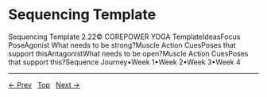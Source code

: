 # Sequencing Template

Sequencing Template
2.22© COREPOWER YOGA TemplateIdeasFocus PoseAgonist What needs to be strong?Muscle Action CuesPoses that support thisAntagonistWhat needs to be open?Muscle Action CuesPoses that support this?Sequence Journey•Week 1•Week 2•Week 3•Week 4


---
[← Prev](/pages/page-041.md) &nbsp; [Top](/index.md) &nbsp; [Next →](/pages/page-043.md)
